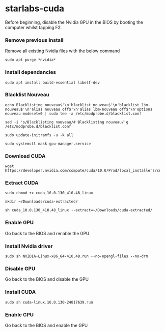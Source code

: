 # starlabs-cuda

Before beginning, disable the Nvidia GPU in the BIOS by booting the computer whilst tapping F2.

### Remove previous install
Remove all existing Nvidia files with the below command
```
sudo apt purge *nvidia*
```


### Install dependancies
```
sudo apt install build-essential libelf-dev
```


### Blacklist Nouveau
```
echo Blacklisting nouveau$'\n'blacklist nouveau$'\n'blacklist lbm-nouveau$'\n'alias nouveau off$'\n'alias lbm-nouveau off$'\n'options nouveau modeset=0 | sudo tee -a /etc/modprobe.d/blacklist.conf

sed -i 's/Blacklisting nouveau/# Blacklisting nouveau/'g /etc/modprobe.d/blacklist.conf

sudo update-initramfs -u -k all

sudo systemctl mask gpu-manager.service
```

### Download CUDA
```
wget https://developer.nvidia.com/compute/cuda/10.0/Prod/local_installers/cuda_10.0.130_410.48_linux
```


### Extract CUDA
```
sudo chmod +x cuda_10.0.130_410.48_linux

mkdir ~/Downloads/cuda-extracted/

sh cuda_10.0.130_410.48_linux --extract=~/Downloads/cuda-extracted/
```

### Enable GPU
Go back to the BIOS and renable the GPU

### Install Nvidia driver
```
sudo sh NVIDIA-Linux-x86_64-410.48.run --no-opengl-files --no-drm
```

### Disable GPU
Go back to the BIOS and disable the GPU

### Install CUDA
```
sudo sh cuda-linux.10.0.130-24817639.run
```

### Enable GPU
Go back to the BIOS and enable the GPU

